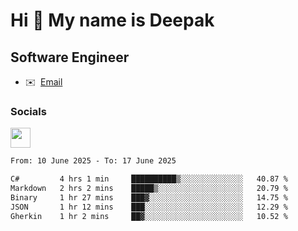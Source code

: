 Hi 👋 My name is Deepak
=======================

Software Engineer
-----------------
* ✉️  [Email](mailto:kumar.neu19@gmail.com)


### Socials

<p align="left"><a href="https://www.linkedin.com/in/deepak94kumar" target="_blank" rel="noreferrer"><img src="https://raw.githubusercontent.com/danielcranney/readme-generator/main/public/icons/socials/linkedin.svg" width="32" height="32" /></a></p>

<!--START_SECTION:waka-->

```txt
From: 10 June 2025 - To: 17 June 2025

C#         4 hrs 1 min     ██████████▒░░░░░░░░░░░░░░   40.87 %
Markdown   2 hrs 2 mins    █████▒░░░░░░░░░░░░░░░░░░░   20.79 %
Binary     1 hr 27 mins    ███▓░░░░░░░░░░░░░░░░░░░░░   14.75 %
JSON       1 hr 12 mins    ███░░░░░░░░░░░░░░░░░░░░░░   12.29 %
Gherkin    1 hr 2 mins     ██▓░░░░░░░░░░░░░░░░░░░░░░   10.52 %
```

<!--END_SECTION:waka-->
